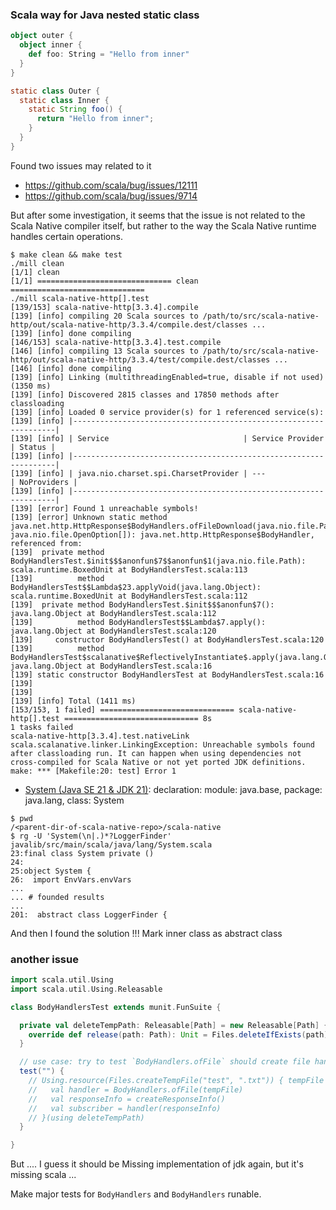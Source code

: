 ### Scala way for Java nested static class

```scala
object outer {
  object inner {
    def foo: String = "Hello from inner"
  }
}
```

```java
static class Outer {
  static class Inner {
    static String foo() {
      return "Hello from inner";
    }
  }
}
```

Found two issues may related to it

- https://github.com/scala/bug/issues/12111
- https://github.com/scala/bug/issues/9714

But after some investigation, it seems that the issue is not related to the Scala Native compiler itself, but rather to the way the Scala Native runtime handles certain operations.

```console
$ make clean && make test
./mill clean
[1/1] clean
[1/1] ============================== clean ==============================
./mill scala-native-http[].test
[139/153] scala-native-http[3.3.4].compile
[139] [info] compiling 20 Scala sources to /path/to/src/scala-native-http/out/scala-native-http/3.3.4/compile.dest/classes ...
[139] [info] done compiling
[146/153] scala-native-http[3.3.4].test.compile
[146] [info] compiling 13 Scala sources to /path/to/src/scala-native-http/out/scala-native-http/3.3.4/test/compile.dest/classes ...
[146] [info] done compiling
[139] [info] Linking (multithreadingEnabled=true, disable if not used) (1350 ms)
[139] [info] Discovered 2815 classes and 17850 methods after classloading
[139] [info] Loaded 0 service provider(s) for 1 referenced service(s):
[139] [info] |------------------------------------------------------------------|
[139] [info] | Service                              | Service Provider | Status |
[139] [info] |------------------------------------------------------------------|
[139] [info] | java.nio.charset.spi.CharsetProvider | ---              | NoProviders |
[139] [info] |------------------------------------------------------------------|
[139] [error] Found 1 unreachable symbols!
[139] [error] Unknown static method java.net.http.HttpResponse$BodyHandlers.ofFileDownload(java.nio.file.Path, java.nio.file.OpenOption[]): java.net.http.HttpResponse$BodyHandler, referenced from:
[139]  private method BodyHandlersTest.$init$$$anonfun$7$$anonfun$1(java.nio.file.Path): scala.runtime.BoxedUnit at BodyHandlersTest.scala:113
[139]          method BodyHandlersTest$$Lambda$23.applyVoid(java.lang.Object): scala.runtime.BoxedUnit at BodyHandlersTest.scala:112
[139]  private method BodyHandlersTest.$init$$$anonfun$7(): java.lang.Object at BodyHandlersTest.scala:112
[139]          method BodyHandlersTest$$Lambda$7.apply(): java.lang.Object at BodyHandlersTest.scala:120
[139]     constructor BodyHandlersTest() at BodyHandlersTest.scala:120
[139]          method BodyHandlersTest$scalanative$ReflectivelyInstantiate$.apply(java.lang.Object): java.lang.Object at BodyHandlersTest.scala:16
[139] static constructor BodyHandlersTest at BodyHandlersTest.scala:16
[139]
[139]
[139] [info] Total (1411 ms)
[153/153, 1 failed] ============================== scala-native-http[].test ============================== 8s
1 tasks failed
scala-native-http[3.3.4].test.nativeLink scala.scalanative.linker.LinkingException: Unreachable symbols found after classloading run. It can happen when using dependencies not cross-compiled for Scala Native or not yet ported JDK definitions.
make: *** [Makefile:20: test] Error 1
```

- [System (Java SE 21 & JDK 21)](https://docs.oracle.com/en/java/javase/21/docs/api/java.base/java/lang/System.html): declaration: module: java.base, package: java.lang, class: System

```console
$ pwd
/<parent-dir-of-scala-native-repo>/scala-native
$ rg -U 'System(\n|.)*?LoggerFinder'
javalib/src/main/scala/java/lang/System.scala
23:final class System private ()
24:
25:object System {
26:  import EnvVars.envVars
...
... # founded results
...
201:  abstract class LoggerFinder {
```

And then I found the solution !!! Mark inner class as abstract class

### another issue

```scala
import scala.util.Using
import scala.util.Using.Releasable

class BodyHandlersTest extends munit.FunSuite {

  private val deleteTempPath: Releasable[Path] = new Releasable[Path] {
    override def release(path: Path): Unit = Files.deleteIfExists(path)
  }

  // use case: try to test `BodyHandlers.ofFile` should create file handler
  test("") {
    // Using.resource(Files.createTempFile("test", ".txt")) { tempFile =>
    //   val handler = BodyHandlers.ofFile(tempFile)
    //   val responseInfo = createResponseInfo()
    //   val subscriber = handler(responseInfo)
    // }(using deleteTempPath)
  }

}
```

But .... I guess it should be Missing implementation of jdk again, but it's missing scala ...

Make major tests for `BodyHandlers` and `BodyHandlers` runable.
